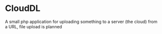 # CloudDL
A small php application for uploading something to a server (the cloud) from a URL, file upload is planned
